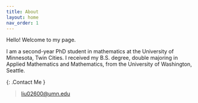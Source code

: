 ```yaml
---
title: About
layout: home
nav_order: 1
---
```

Hello! Welcome to my page.

I am a second-year PhD student in mathematics at the University of Minnesota, Twin Cities. I received my B.S. degree, double majoring in Applied Mathematics and Mathematics, from the University of Washington, Seattle.

{: .Contact Me }
> liu02600@umn.edu
